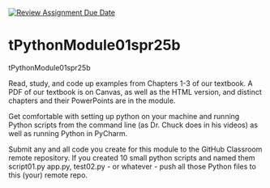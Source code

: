 [![Review Assignment Due Date](https://classroom.github.com/assets/deadline-readme-button-22041afd0340ce965d47ae6ef1cefeee28c7c493a6346c4f15d667ab976d596c.svg)](https://classroom.github.com/a/0zIye4BP)
# tPythonModule01spr25b
tPythonModule01spr25b

Read, study, and code up examples from Chapters 1-3 of our textbook. A PDF of our textbook is on Canvas, as well as the HTML version, and distinct chapters and their PowerPoints are in the module.

Get comfortable with setting up python on your machine and running Python scripts from the command line (as Dr. Chuck does in his videos) as well as running Python in PyCharm.

Submit any and all code you create for this module to the GitHub Classroom remote repository. If you created 10 small python scripts and named them script01.py app.py, test02.py - or whatever - push all those Python files to this (your) remote repo.


